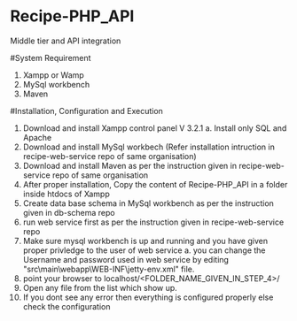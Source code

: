 # Recipe-PHP_API
Middle tier and API integration

#System Requirement
  1. Xampp or Wamp
  2. MySql workbench
  3. Maven

#Installation, Configuration and Execution
  1. Download and install Xampp control panel V 3.2.1
    a. Install only SQL and Apache
  2. Download and install MySql workbech (Refer installation intruction in recipe-web-service repo of same organisation)
  3. Download and install Maven as per the instruction given in recipe-web-service repo of same organisation
  4. After proper installation, Copy the content of Recipe-PHP_API in a folder inside htdocs of Xampp
  5. Create data base schema in MySql workbench as per the instruction given in db-schema repo
  6. run web service first as per the instruction given in recipe-web-service repo
  7. Make sure mysql workbench is up and running and you have given proper privledge to the user of web service
    a. you can change the Username and password used in web service by editing "src\main\webapp\WEB-INF\jetty-env.xml" file.
  8. point your browser to localhost/<FOLDER_NAME_GIVEN_IN_STEP_4>/
  9. Open any file from the list which show up.
  10. If you dont see any error then everything is configured properly else check the configuration
